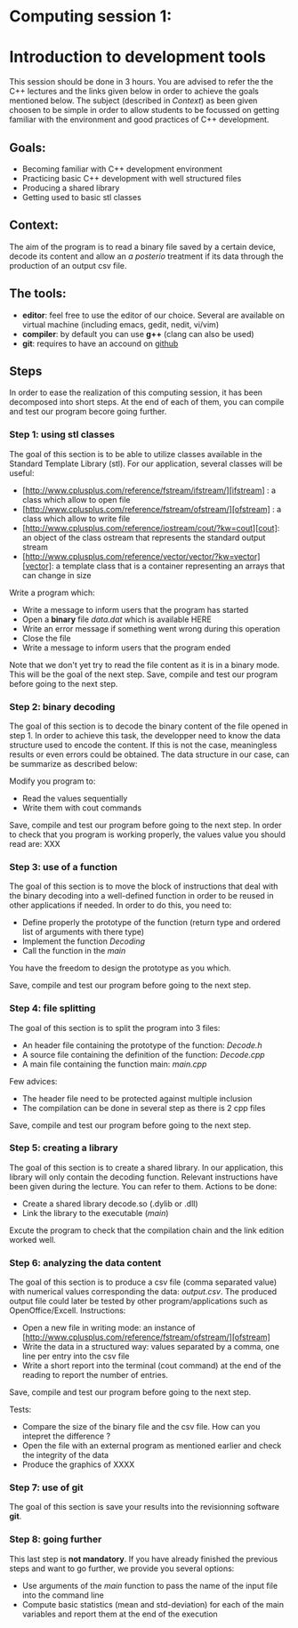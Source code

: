 # Computing session 1: 
#   Introduction to development tools

This session should be done in 3 hours.
You are advised to refer the the C++ lectures and the links given below in order to
achieve the goals mentioned below.
The subject (described in *Context*) as been given choosen to be simple in order to allow students to be focussed on getting familiar with the environment and good practices of C++ development.

## Goals:
  - Becoming familiar with C++ development environment
  - Practicing basic C++ development with well structured files
  - Producing a shared library
  - Getting used to basic stl classes


## Context:
The aim of the program is to read a binary file saved by a certain device, decode its content and allow an *a posterio* treatment if its data through the production of an output csv file.

## The tools:
   - **editor**: feel free to use the editor of our choice. Several are available on virtual machine (including emacs, gedit, nedit, vi/vim)
   - **compiler**: by default you can use **g++** (clang can also be used) 
   - **git**: requires to have an accound on [github](https://github.com/)


## Steps

In order to ease the realization of this computing session, it has been decomposed into short steps.
At the end of each of them, you can compile and test our program becore going further.

### Step 1: using stl classes

The goal of this section is to be able to utilize classes available in the Standard Template Library (stl).
For our application, several classes will be useful:
   - [http://www.cplusplus.com/reference/fstream/ifstream/][ifstream] : a class which allow to open file
   - [http://www.cplusplus.com/reference/fstream/ofstream/][ofstream] : a class which allow to write file
   - [http://www.cplusplus.com/reference/iostream/cout/?kw=cout][cout]: an object of the class ostream that represents the standard output stream 
   - [http://www.cplusplus.com/reference/vector/vector/?kw=vector][vector]: a template class that is a container representing an arrays that can change in size

Write a program which:
   - Write a message to inform users that the program has started 
   - Open a **binary** file *data.dat* which is available HERE
   - Write an error message if something went wrong during this operation
   - Close the file 
   - Write a message to inform users that the program ended

Note that we don't yet try to read the file content as it is in a binary mode.
This will be the goal of the next step.
Save, compile and test our program before going to the next step.

### Step 2: binary decoding 

The goal of this section is to decode the binary content of the file opened in step 1.
In order to achieve this task, the developper need to know the data structure used to encode the content.
If this is not the case, meaningless results or even errors could be obtained. 
The data structure in our case, can be summarize as described below:


Modify you program to:
   - Read the values sequentially
   - Write them with cout commands

Save, compile and test our program before going to the next step.
In order to check that you program is working properly, the values value you should read are:
XXX


### Step 3: use of a function

The goal of this section is to move the block of instructions that deal with the binary decoding into a well-defined function in order to be reused in other applications if needed.
In order to do this, you need to:
   - Define properly the prototype of the function (return type and ordered list of arguments with there type)
   - Implement the function *Decoding*
   - Call the function in the *main*

You have the freedom to design the prototype as you which.

Save, compile and test our program before going to the next step.


### Step 4: file splitting

The goal of this section is to split the program into 3 files:
   - An header file containing the prototype of the function: *Decode.h*
   - A source file containing the definition of the function: *Decode.cpp*
   - A main file containing the function main: *main.cpp*

Few advices:
   - The header file need to be protected against multiple inclusion
   - The compilation can be done in several step as there is 2 cpp files

Save, compile and test our program before going to the next step.


### Step 5: creating a library

The goal of this section is to create a shared library.
In our application, this library will only contain the decoding function.
Relevant instructions have been given during the lecture.
You can refer to them.
Actions to be done:
   - Create a shared library decode.so (.dylib or .dll)
   - Link the library to the executable  (*main*)

Excute the program to check that the compilation chain and the link edition worked well.



### Step 6: analyzing the data content

The goal of this section is to produce a csv file (comma separated value) with numerical values corresponding the data: *output.csv*.
The produced output file could later be tested by other program/applications such as OpenOffice/Excell.
Instructions:
   - Open a new file in writing mode: an instance of [http://www.cplusplus.com/reference/fstream/ofstream/][ofstream]
   - Write the data in a structured way: values separated by a comma, one line per entry into the csv file
   - Write a short report into the terminal (cout command) at the end of the reading to report the number of entries.

Save, compile and test our program before going to the next step.


Tests:
   - Compare the size of the binary file and the csv file. How can you intepret the difference ?
   - Open the file with an external program as mentioned earlier and check the integrity of the data
   - Produce the graphics of XXXX


### Step 7: use of git

The goal of this section is save your results into the revisionning software **git**.



### Step 8: going further

This last step is **not mandatory**. 
If you have already finished the previous steps and want to go further, we provide you several options:
   - Use arguments of the *main* function to pass the name of the input file into the command line
   - Compute basic statistics (mean and std-deviation) for each of the main variables and report them at the end of the execution

